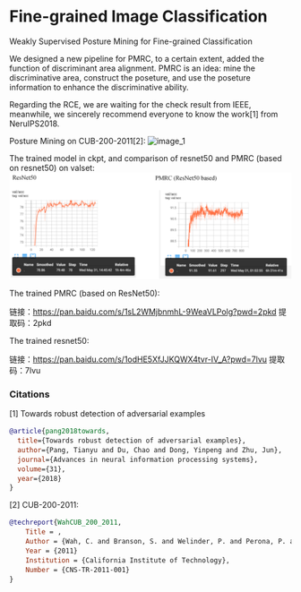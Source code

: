 # Fine-grained Image Classification
Weakly Supervised Posture Mining for Fine-grained Classification

We designed a new pipeline for PMRC, to a certain extent, added the function of discriminant area alignment. PMRC is an idea: mine the discriminative area, construct the poseture, and use the poseture information to enhance the discriminative ability.

Regarding the RCE, we are waiting for the check result from IEEE, meanwhile, we sincerely recommend everyone to know the work[1] from NeruIPS2018.

Posture Mining on CUB-200-2011[2]:
![image_1](fig1.png)

The trained model in ckpt, and comparison of resnet50 and PMRC (based on resnet50) on valset:
![image_2](fig2.png)

The trained PMRC (based on ResNet50):

链接：https://pan.baidu.com/s/1sL2WMjbnmhL-9WeaVLPolg?pwd=2pkd 
提取码：2pkd

The trained resnet50:

链接：https://pan.baidu.com/s/1odHE5XfJJKQWX4tvr-IV_A?pwd=7lvu 
提取码：7lvu

### Citations

[1] Towards robust detection of adversarial examples
```bibtex
@article{pang2018towards,
  title={Towards robust detection of adversarial examples},
  author={Pang, Tianyu and Du, Chao and Dong, Yinpeng and Zhu, Jun},
  journal={Advances in neural information processing systems},
  volume={31},
  year={2018}
}
```

[2] CUB-200-2011:
```bibtex
@techreport{WahCUB_200_2011,
	Title = ,
	Author = {Wah, C. and Branson, S. and Welinder, P. and Perona, P. and Belongie, S.},
	Year = {2011}
	Institution = {California Institute of Technology},
	Number = {CNS-TR-2011-001}
}
```
